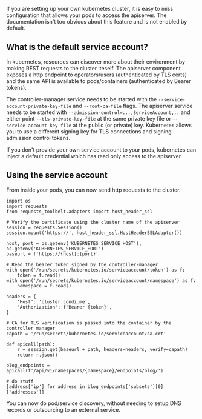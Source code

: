 If you are setting up your own kubernetes cluster, it is easy to miss configuration that allows your pods to access the apiserver. The documentation isn't too obvious about this feature and is not enabled by default.

## What is the default service account?

In kubernetes, resources can discover more about their environment by making REST requests to the cluster iteself. The apiserver component exposes a http endpoint to operators/users (authenticated by TLS certs) and the same API is available to pods/containers (authenticated by Bearer tokens).

The controller-manager service needs to be started with the `--service-account-private-key-file` and `--root-ca-file` flags. The apiserver service needs to be started with `--admission-control=...,ServiceAccount,..` and either point `--tls-private-key-file` at the same private key file or `--service-account-key-file` at the public (or private) key. Kubernetes allows you to use a different signing key for TLS connections and signing admission control tokens.

If you don't provide your own service account to your pods, kubernetes can inject a default credential which has read only access to the apiserver.

## Using the service account
From inside your pods, you can now send http requests to the cluster.

    import os
    import requests
    from requests_toolbelt.adapters import host_header_ssl

    # Verify the certificate using the cluster name of the apiserver
    session = requests.Session()
    session.mount('https://', host_header_ssl.HostHeaderSSLAdapter())

    host, port = os.getenv('KUBERNETES_SERVICE_HOST'), os.getenv('KUBERNETES_SERVICE_PORT')
    baseurl = f'https://{host}:{port}'

    # Read the bearer token signed by the controller-manager
    with open('/run/secrets/kubernetes.io/serviceaccount/token') as f:
        token = f.read()
    with open('/run/secrets/kubernetes.io/serviceaccount/namespace') as f:
        namespace = f.read()

    headers = {
        'Host': 'cluster.condi.me',
        'Authorization': f'Bearer {token}',
    }

    # CA for TLS verification is passed into the container by the controller manager
    capath = '/run/secrets/kubernetes.io/serviceaccount/ca.crt'

    def apicall(path):
        r = session.get(baseurl + path, headers=headers, verify=capath)
        return r.json()

    blog_endpoints = apicall(f'/api/v1/namespaces/{namespace}/endpoints/blog/')

    # do stuff
    [address['ip'] for address in blog_endpoints['subsets'][0]['addresses']]

You can now do pod/service discovery, without needing to setup DNS records or outsourcing to an external service.
